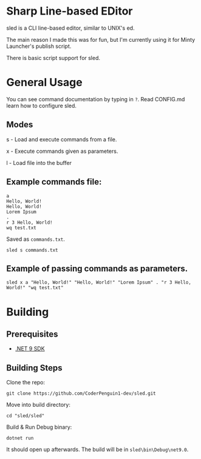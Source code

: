 # Sharp Line-based EDitor

sled is a CLI line-based editor, similar to UNIX's ed.

The main reason I made this was for fun, but I'm currently using it for Minty Launcher's publish script.

There is basic script support for sled.

# General Usage
You can see command documentation by typing in `?`.
Read CONFIG.md learn how to configure sled.
## Modes
s - Load and execute commands from a file.

x - Execute commands given as parameters.

l - Load file into the buffer

## Example commands file:
```
a
Hello, World!
Hello, World!
Lorem Ipsum
.
r 3 Hello, World!
wq test.txt
```
Saved as `commands.txt`.
```
sled s commands.txt
```

## Example of passing commands as parameters.
```
sled x a "Hello, World!" "Hello, World!" "Lorem Ipsum" . "r 3 Hello, World!" "wq test.txt"
```

# Building
## Prerequisites
* [.NET 9 SDK](https://dotnet.microsoft.com/en-us/download/dotnet/9.0)

## Building Steps
Clone the repo:
```
git clone https://github.com/CoderPenguin1-dev/sled.git
```

Move into build directory:
```
cd "sled/sled"
```

Build & Run Debug binary:
```
dotnet run
```
It should open up afterwards. The build will be in `sled\bin\Debug\net9.0`.
